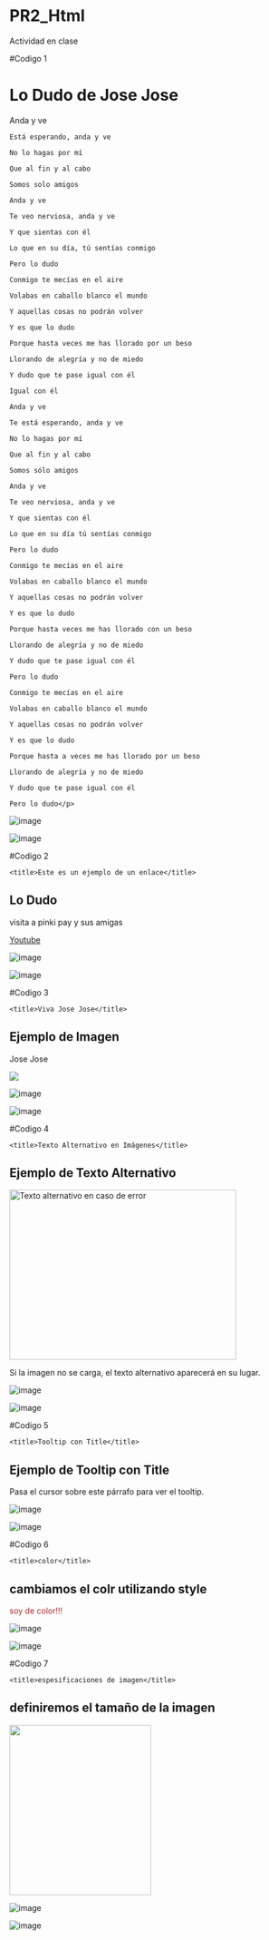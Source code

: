 # PR2_Html
Actividad en clase

#Codigo 1

<!DOCTYPE html>

<html>
  
<head>
  
<title>Lo Dudo</title>

</head>

<body>

<h1>Lo Dudo de Jose Jose</h1>

<p>Anda y ve
  
    Está esperando, anda y ve
    
    No lo hagas por mí
    
    Que al fin y al cabo
    
    Somos solo amigos
    
    Anda y ve
    
    Te veo nerviosa, anda y ve
    
    Y que sientas con él
    
    Lo que en su día, tú sentías conmigo
    
    Pero lo dudo
    
    Conmigo te mecías en el aire
    
    Volabas en caballo blanco el mundo
    
    Y aquellas cosas no podrán volver
    
    Y es que lo dudo
    
    Porque hasta veces me has llorado por un beso
    
    Llorando de alegría y no de miedo
    
    Y dudo que te pase igual con él
    
    Igual con él
    
    Anda y ve
    
    Te está esperando, anda y ve
    
    No lo hagas por mí
    
    Que al fin y al cabo
    
    Somos sólo amigos
    
    Anda y ve
    
    Te veo nerviosa, anda y ve
    
    Y que sientas con él
    
    Lo que en su día tú sentías conmigo
    
    Pero lo dudo
    
    Conmigo te mecías en el aire
    
    Volabas en caballo blanco el mundo
    
    Y aquellas cosas no podrán volver
    
    Y es que lo dudo
    
    Porque hasta veces me has llorado con un beso
    
    Llorando de alegría y no de miedo
    
    Y dudo que te pase igual con él
    
    Pero lo dudo
    
    Conmigo te mecías en el aire
    
    Volabas en caballo blanco el mundo
    
    Y aquellas cosas no podrán volver
    
    Y es que lo dudo
    
    Porque hasta a veces me has llorado por un beso
    
    Llorando de alegría y no de miedo
    
    Y dudo que te pase igual con él
    
    Pero lo dudo</p>

</body>

</html>

![image](https://github.com/user-attachments/assets/3f422ced-71cb-42ed-a47e-bcf4c7d3d405)

![image](https://github.com/user-attachments/assets/a133d52a-2387-4654-9a0e-4f2bce9e5c02)

#Codigo 2

<!DOCTYPE html>

<html lang="es">
  
<head>
  
    <title>Este es un ejemplo de un enlace</title>
    
</head>

<body>

<h2>Lo Dudo</h2>

<p>visita a pinki pay y sus amigas </p>

<a href="https://www.youtube.com/watch?v=GKKHnXN-l_Y" title="Lo Dudo de Jose jose">Youtube</a>

</body>

</html>

![image](https://github.com/user-attachments/assets/1fa8ea69-e968-416f-b9d0-f67651dd70fb)

![image](https://github.com/user-attachments/assets/2239bcfa-d4ee-46a8-b1b0-b629fddd1d01)

#Codigo 3

<!DOCTYPE html>

<html lang="es">
  
<head>
  
    <title>Viva Jose Jose</title>
    
</head>

<body>

<h2>Ejemplo de Imagen</h2>

<p>Jose Jose</p>

<img src="Jose Jose">

</body>

</html>

![image](https://github.com/user-attachments/assets/be4ce366-db69-49c6-b9e7-762f57c8afa4)

![image](https://github.com/user-attachments/assets/90ce5919-bea8-4235-a841-644c2b500f06)

#Codigo 4

<!DOCTYPE html>

<html lang="es">
  
<head>
  
    <title>Texto Alternativo en Imágenes</title>
    
</head>

<body>

<h2>Ejemplo de Texto Alternativo</h2>

<img src="imagen_inexistente.jpg" alt="Texto alternativo en caso de error" width="400" height="300">

<p>Si la imagen no se carga, el texto alternativo aparecerá en su lugar.</p>

</body>

</html>

![image](https://github.com/user-attachments/assets/dbed1152-78ac-4e10-898a-1c13ab9f9cea)

![image](https://github.com/user-attachments/assets/8198e92e-c759-4435-b84b-e86abba6cc87)

#Codigo 5

<!DOCTYPE html>

<html lang="es">
  
<head>
  
    <title>Tooltip con Title</title>
    
</head>

<body>

<h2>Ejemplo de Tooltip con Title</h2>

<p title="Texto del tooltip">Pasa el cursor sobre este párrafo para ver el tooltip.</p>

</body>

</html>

![image](https://github.com/user-attachments/assets/6f79ea05-255a-4dc8-83f4-0d8a71e969b9)

![image](https://github.com/user-attachments/assets/e63db122-95b4-4ae0-a83e-c1704b46ae51)

#Codigo 6

<!DOCTYPE html>

<html lang="es">
  
<head>
  
    <title>color</title>
    
</head>

<body>

<h2>cambiamos el colr utilizando style</h2>

<p style="color: brown;">soy de color!!!</p>

</body>

</html>

![image](https://github.com/user-attachments/assets/30568e2a-e8b2-426b-8ddb-33b0b6d7aca7)

![image](https://github.com/user-attachments/assets/680751d8-ceb8-49ac-b374-3573ec2ca1c7)

#Codigo 7

<!DOCTYPE html>

<html lang="es">
  
<head>
  
    <title>espesificaciones de imagen</title>
    
</head>

<body>

<h2>definiremos el tamaño de la imagen</h2>

<img src="cuales-son-los-mejores-lugares-para-ver-auroras-boreales-770x431.jpg" width="250" height="300" >

</body>

</html>

![image](https://github.com/user-attachments/assets/da5cb628-57b7-40d9-92a4-b2c099edef6a)

![image](https://github.com/user-attachments/assets/c9934608-04b5-4179-b11f-e074cb6e788a)

